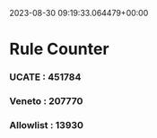 2023-08-30 09:19:33.064479+00:00
# Rule Counter 
 ### UCATE : 451784

 ### Veneto : 207770

 ### Allowlist : 13930
